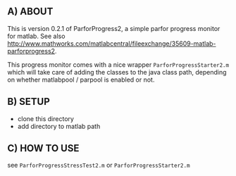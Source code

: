 ## A) ABOUT

This is version 0.2.1 of ParforProgress2, a simple parfor progress monitor for matlab. See also http://www.mathworks.com/matlabcentral/fileexchange/35609-matlab-parforprogress2.

This progress monitor comes with a nice wrapper `ParforProgressStarter2.m` which will take care of adding the classes to the java class path, depending on whether matlabpool / parpool is enabled or not.

## B) SETUP

* clone this directory 
* add directory to matlab path

## C) HOW TO USE

see `ParforProgressStressTest2.m` or `ParforProgressStarter2.m`

